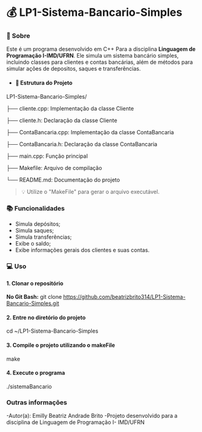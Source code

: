 # :moneybag: LP1-Sistema-Bancario-Simples
### :mag_right: Sobre

Este é um programa desenvolvido em C++ Para a disciplina **Linguagem de Programação I-IMD/UFRN**. Ele simula um sistema bancário simples, incluindo classes para clientes e contas bancárias, além de métodos para simular ações de depositos, saques e transferências.

- #### :file_folder: Estrutura do Projeto
LP1-Sistema-Bancario-Simples/

├── cliente.cpp: Implementação da classe Cliente

├── cliente.h: Declaração da classe Cliente

├── ContaBancaria.cpp: Implementação da classe 
ContaBancaria

├── ContaBancaria.h: Declaração da classe ContaBancaria

├── main.cpp: Função principal

├── Makefile: Arquivo de compilação

└── README.md: Documentação do projeto

> :bulb: Utilize o "MakeFile" para gerar o arquivo executável.

### :books: Funcionalidades
- Simula depósitos;
- Simula saques;
- Simula transferências;
- Exibe o saldo;
- Exibe informações gerais dos clientes e suas contas.

### :computer: Uso
#### 1. Clonar o repositório
**No Git Bash:**
git clone https://github.com/beatrizbrito314/LP1-Sistema-Bancario-Simples.git
#### 2. Entre no diretório do projeto
cd ~/LP1-Sistema-Bancario-Simples
#### 3. Compile o projeto utilizando o makeFile
make
#### 4. Execute o programa
./sistemaBancario
### Outras informações
-Autor(a): Emilly Beatriz Andrade Brito
-Projeto desenvolvido para a disciplina de Linguagem de Programação I- IMD/UFRN
